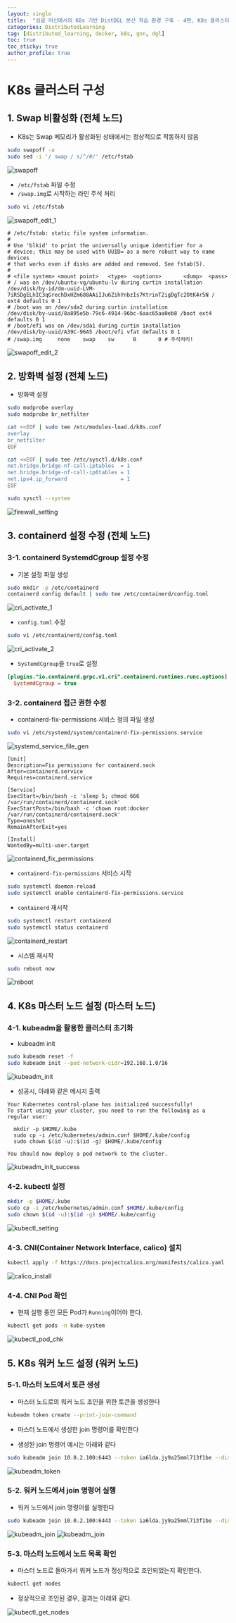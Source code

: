```yaml
---
layout: single
title:  "싱글 머신에서의 K8s 기반 DistDGL 분산 학습 환경 구축 - 4편, K8s 클러스터 구성"
categories: DistributedLearning
tag: [distributed_learning, docker, k8s, gnn, dgl]
toc: true
toc_sticky: true
author_profile: true
---
```


# K8s 클러스터 구성
## 1. Swap 비활성화 (전체 노드)
- K8s는 Swap 메모리가 활성화된 상태에서는 정상적으로 작동하지 않음

```bash
sudo swapoff -a
sudo sed -i '/ swap / s/^/#/' /etc/fstab
```

![swapoff](/images/2025-02-20-DistDGL_on_Docker_4/swapoff.png)

- `/etc/fstab` 파일 수정
- `/swap.img`로 시작하는 라인 주석 처리

```bash
sudo vi /etc/fstab
```

![swapoff_edit_1](/images/2025-02-20-DistDGL_on_Docker_4/swapoff_edit_1.png)

```
# /etc/fstab: static file system information.
#
# Use 'blkid' to print the universally unique identifier for a
# device; this may be used with UUID= as a more robust way to name devices
# that works even if disks are added and removed. See fstab(5).
#
# <file system> <mount point>   <type>  <options>       <dump>  <pass>
# / was on /dev/ubuntu-vg/ubuntu-lv during curtin installation
/dev/disk/by-id/dm-uuid-LVM-7iRSDgELhIC3qGrechDxHZm688AAiIJu6ZihYnbzIs7KtrinT2igDgTc2OtK4r5N / ext4 defaults 0 1
# /boot was on /dev/sda2 during curtin installation
/dev/disk/by-uuid/8a895e5b-79c6-4914-96bc-6aac65aa0eb8 /boot ext4 defaults 0 1
# /boot/efi was on /dev/sda1 during curtin installation
/dev/disk/by-uuid/A39C-96A5 /boot/efi vfat defaults 0 1
# /swap.img     none    swap    sw      0       0 # 주석처리!
```

![swapoff_edit_2](/images/2025-02-20-DistDGL_on_Docker_4/swapoff_edit_2.png)

## 2. 방화벽 설정 (전체 노드)
- 방화벽 설정

```bash
sudo modprobe overlay
sudo modprobe br_netfilter

cat <<EOF | sudo tee /etc/modules-load.d/k8s.conf
overlay
br_netfilter
EOF

cat <<EOF | sudo tee /etc/sysctl.d/k8s.conf
net.bridge.bridge-nf-call-iptables  = 1
net.bridge.bridge-nf-call-ip6tables = 1
net.ipv4.ip_forward                 = 1
EOF

sudo sysctl --system
```

![firewall_setting](/images/2025-02-20-DistDGL_on_Docker_4/firewall_setting.png)

## 3. containerd 설정 수정 (전체 노드)
### 3-1. containerd SystemdCgroup 설정 수정
- 기본 설정 파일 생성

```bash
sudo mkdir -p /etc/containerd
containerd config default | sudo tee /etc/containerd/config.toml
```

![cri_activate_1](/images/2025-02-20-DistDGL_on_Docker_4/cri_activate_1.png)

- `config.toml` 수정

```bash
sudo vi /etc/containerd/config.toml
```

![cri_activate_2](/images/2025-02-20-DistDGL_on_Docker_4/cri_activate_2.png)

- `SystemdCgroup`을 `true`로 설정

```ini
[plugins."io.containerd.grpc.v1.cri".containerd.runtimes.runc.options]
  SystemdCgroup = true
```

### 3-2. containerd 접근 권한 수정
- containerd-fix-permissions 서비스 정의 파일 생성

```bash
sudo vi /etc/systemd/system/containerd-fix-permissions.service
```

![systemd_service_file_gen](/images/2025-02-20-DistDGL_on_Docker_4/systemd_service_file_gen.png)

```
[Unit]
Description=Fix permissions for containerd.sock
After=containerd.service
Requires=containerd.service

[Service]
ExecStart=/bin/bash -c 'sleep 5; chmod 666 /var/run/containerd/containerd.sock'
ExecStartPost=/bin/bash -c 'chown root:docker /var/run/containerd/containerd.sock'
Type=oneshot
RemainAfterExit=yes

[Install]
WantedBy=multi-user.target
```

![containerd_fix_permissions](/images/2025-02-20-DistDGL_on_Docker_4/containerd_fix_permissions.png)

- `containerd-fix-permissions` 서비스 시작

```bash
sudo systemctl daemon-reload
sudo systemctl enable containerd-fix-permissions.service
```

- `containerd` 재시작

```bash
sudo systemctl restart containerd
sudo systemctl status containerd
```

![containerd_restart](/images/2025-02-20-DistDGL_on_Docker_4/containerd_restart.png)

- 시스템 재시작

```bash
sudo reboot now
```

![reboot](/images/2025-02-20-DistDGL_on_Docker_4/reboot.png)

## 4. K8s 마스터 노드 설정 (마스터 노드)
### 4-1. kubeadm을 활용한 클러스터 초기화
- kubeadm init

```bash
sudo kubeadm reset -f
sudo kubeadm init --pod-network-cidr=192.168.1.0/16
```

![kubeadm_init](/images/2025-02-20-DistDGL_on_Docker_4/kubeadm_init.png)

- 성공시, 아래와 같은 메시지 출력

```
Your Kubernetes control-plane has initialized successfully!
To start using your cluster, you need to run the following as a regular user:

  mkdir -p $HOME/.kube
  sudo cp -i /etc/kubernetes/admin.conf $HOME/.kube/config
  sudo chown $(id -u):$(id -g) $HOME/.kube/config

You should now deploy a pod network to the cluster.
```

![kubeadm_init_success](/images/2025-02-20-DistDGL_on_Docker_4/kubeadm_init_success.png)

### 4-2. kubectl 설정

```bash
mkdir -p $HOME/.kube
sudo cp -i /etc/kubernetes/admin.conf $HOME/.kube/config
sudo chown $(id -u):$(id -g) $HOME/.kube/config
```

![kubectl_setting](/images/2025-02-20-DistDGL_on_Docker_4/kubectl_setting.png)

### 4-3. CNI(Container Network Interface, calico) 설치

```bash
kubectl apply -f https://docs.projectcalico.org/manifests/calico.yaml
```

![calico_install](/images/2025-02-20-DistDGL_on_Docker_4/calico_install.png)

### 4-4. CNI Pod 확인
- 현재 실행 중인 모든 Pod가 `Running`이어야 한다.

```bash
kubectl get pods -n kube-system
```

![kubectl_pod_chk](/images/2025-02-20-DistDGL_on_Docker_4/kubectl_cni_chk.png)

## 5. K8s 워커 노드 설정 (워커 노드)
### 5-1. 마스터 노드에서 토큰 생성
- 마스터 노드로의 워커 노드 조인을 위한 토큰을 생성한다

```bash
kubeadm token create --print-join-command
```

- 마스터 노드에서 생성한 join 명령어를 확인한다

- 생성된 join 명령어 예시는 아래와 같다

```bash
sudo kubeadm join 10.0.2.100:6443 --token ia6lda.jy9a25mml713f1be --discovery-token-ca-cert-hash sha256:a7fdc543810f3852ed2dfccd4315329a4615122014c76b0ae9618cc7d6bcafca
```

![kubeadm_token](/images/2025-02-20-DistDGL_on_Docker_4/kubeadm_token_create.png)

### 5-2. 워커 노드에서 join 명령어 실행
- 워커 노드에서 join 명령어를 실행한다

```bash
sudo kubeadm join 10.0.2.100:6443 --token ia6lda.jy9a25mml713f1be --discovery-token-ca-cert-hash sha256:a7fdc543810f3852ed2dfccd4315329a4615122014c76b0ae9618cc7d6bcafca
```

![kubeadm_join](/images/2025-02-20-DistDGL_on_Docker_4/kubeadm_join_1.png)
![kubeadm_join](/images/2025-02-20-DistDGL_on_Docker_4/kubeadm_join_2.png)

### 5-3. 마스터 노드에서 노드 목록 확인
- 마스터 노드로 돌아가서 워커 노드가 정상적으로 조인되었는지 확인한다.

```bash
kubectl get nodes
```

- 정상적으로 조인된 경우, 결과는 아래와 같다.

![kubectl_get_nodes](/images/2025-02-20-DistDGL_on_Docker_4/kubectl_get_nodes.png)